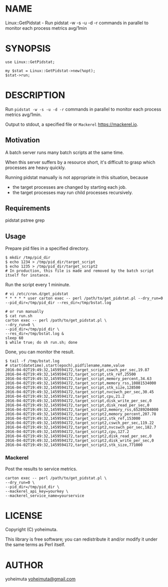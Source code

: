 # NAME

Linux::GetPidstat - Run pidstat -w -s -u -d -r commands in parallel to monitor each process metrics avg/1min

# SYNOPSIS

    use Linux::GetPidstat;

    my $stat = Linux::GetPidstat->new(%opt);
    $stat->run;

# DESCRIPTION

Run `pidstat -w -s -u -d -r` commands in parallel to monitor each process metrics avg/1min.

Output to stdout, a specified file or `Mackerel` https://mackerel.io.

## Motivation

A batch server runs many batch scripts at the same time.

When this server suffers by a resource short, it's difficult to grasp which processes are heavy quickly.

Running pidstat manually is not appropriate in this situation, because

- the target processes are changed by starting each job.
- the target processes may run child processes recursively.

## Requirements

pidstat
pstree
grep

## Usage

Prepare pid files in a specified directory.

    $ mkdir /tmp/pid_dir
    $ echo 1234 > /tmp/pid_dir/target_script
    $ echo 1235 > /tmp/pid_dir/target_script2
    # In production, this file is made and removed by the batch script itself for instance.

Run the script every 1 mininute.

    # vi /etc/cron.d/get_pidstat
    * * * * * user carton exec -- perl /path/to/get_pidstat.pl --dry_run=0 --pid_dir=/tmp/pid_dir --res_dir=/tmp/bstat.log

    # or run manually
    $ cat run.sh
    carton exec -- perl /path/to/get_pidstat.pl \
    --dry_run=0 \
    --pid_dir=/tmp/pid_dir \
    --res_dir=/tmp/bstat.log &
    sleep 60
    $ while true; do sh run.sh; done

Done, you can monitor the result.

    $ tail -f /tmp/bstat.log
    # start(datetime),start(epoch),pidfilename,name,value
    2016-04-02T19:49:32,1459594172,target_script,cswch_per_sec,19.87
    2016-04-02T19:49:32,1459594172,target_script,stk_ref,25500
    2016-04-02T19:49:32,1459594172,target_script,memory_percent,34.63
    2016-04-02T19:49:32,1459594172,target_script,memory_rss,10881534000
    2016-04-02T19:49:32,1459594172,target_script,stk_size,128500
    2016-04-02T19:49:32,1459594172,target_script,nvcswch_per_sec,30.45
    2016-04-02T19:49:32,1459594172,target_script,cpu,21.2
    2016-04-02T19:49:32,1459594172,target_script,disk_write_per_sec,0
    2016-04-02T19:49:32,1459594172,target_script,disk_read_per_sec,0
    2016-04-02T19:49:32,1459594172,target_script2,memory_rss,65289204000
    2016-04-02T19:49:32,1459594172,target_script2,memory_percent,207.78
    2016-04-02T19:49:32,1459594172,target_script2,stk_ref,153000
    2016-04-02T19:49:32,1459594172,target_script2,cswch_per_sec,119.22
    2016-04-02T19:49:32,1459594172,target_script2,nvcswch_per_sec,182.7
    2016-04-02T19:49:32,1459594172,target_script2,cpu,127.2
    2016-04-02T19:49:32,1459594172,target_script2,disk_read_per_sec,0
    2016-04-02T19:49:32,1459594172,target_script2,disk_write_per_sec,0
    2016-04-02T19:49:32,1459594172,target_script2,stk_size,771000

### Mackerel

Post the results to service metrics.

    carton exec -- perl /path/to/get_pidstat.pl \
    --dry_run=0 \
    --pid_dir=/tmp/pid_dir \
    --mackerel_api_key=yourkey \
    --mackerel_service_name=yourservice

# LICENSE

Copyright (C) yoheimuta.

This library is free software; you can redistribute it and/or modify
it under the same terms as Perl itself.

# AUTHOR

yoheimuta <yoheimuta@gmail.com>
